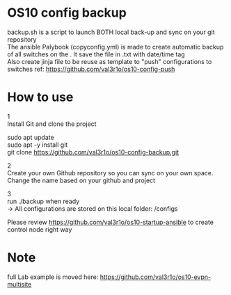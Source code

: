 # OS10 config backup

backup.sh is a script to launch BOTH local back-up and sync on your git repository</br>
The ansible Palybook (copyconfig.yml) is made to create automatic backup of all switches on the <inventory>. 
It save the file in .txt with date/time tag </br>
Also create jinja file to be reuse as template to "push" configurations to switches
ref: https://github.com/val3r1o/os10-config-push 

# How to use
1</br>
Install Git and clone the project </br>

sudo apt update</br>
sudo apt -y install git</br>
git clone https://github.com/val3r1o/os10-config-backup.git</br>

2</br>
Create your own Github repository so you can sync on your own space. Change the name based on your github and project</br>

3</br>
run ./backup when ready </br>
-> 
All configurations are stored on this local folder: /configs </br>

Please review https://github.com/val3r1o/os10-startup-ansible to create control node right way </br>

# Note 
full Lab example is moved here: https://github.com/val3r1o/os10-evpn-multisite
